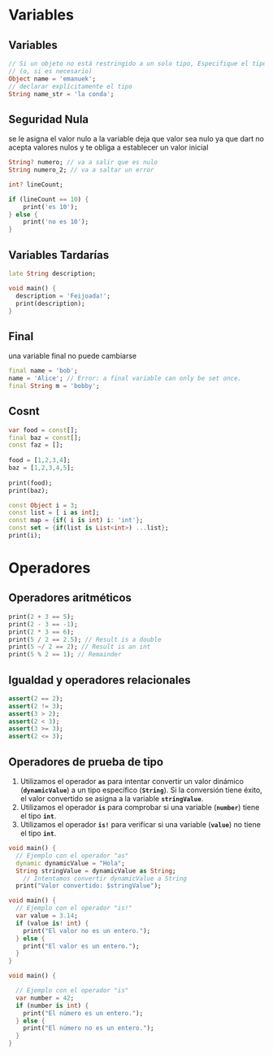 # Variables

## Variables

```dart
// Si un objeto no está restringido a un solo tipo, Especifique el tipo 
// (o, si es necesario)
Object name = 'emanuek';
// declarar explícitamente el tipo
String name_str = 'la conda';
```

## Seguridad Nula

se le asigna el valor nulo a la variable
deja que valor sea nulo ya que dart no acepta valores nulos y te obliga a establecer un valor inicial

```dart
String? numero; // va a salir que es nulo
String numero_2; // va a saltar un error
```

```dart
int? lineCount;

if (lineCount == 10) {
    print('es 10');
} else {
    print('no es 10');
}
```

## Variables Tardarías

```dart
late String description;

void main() {
  description = 'Feijoada!';
  print(description);
}
```

## **Final**

una variable final no puede cambiarse

```dart
final name = 'bob';
name = 'Alice'; // Error: a final variable can only be set once.
final String m = 'bobby';
```

## Cosnt
```dart
var food = const[];
final baz = const[];
const faz = [];
  
food = [1,2,3,4];
baz = [1,2,3,4,5];
  
print(food);
print(baz);

const Object i = 3;
const list = [ i as int];
const map = {if( i is int) i: 'int'};
const set = {if(list is List<int>) ...list};
print(i);
```

# Operadores

## Operadores aritméticos
```dart
print(2 + 3 == 5);
print(2 - 3 == -1);
print(2 * 3 == 6);
print(5 / 2 == 2.5); // Result is a double
print(5 ~/ 2 == 2); // Result is an int
print(5 % 2 == 1); // Remainder
```

## Igualdad y operadores relacionales
```dart
assert(2 == 2);
assert(2 != 3);
assert(3 > 2);
assert(2 < 3);
assert(3 >= 3);
assert(2 <= 3);
```
## **Operadores de prueba de tipo**

1. Utilizamos el operador **`as`** para intentar convertir un valor dinámico (**`dynamicValue`**) a un tipo específico (**`String`**). Si la conversión tiene éxito, el valor convertido se asigna a la variable **`stringValue`**.
2. Utilizamos el operador **`is`** para comprobar si una variable (**`number`**) tiene el tipo **`int`**.
3. Utilizamos el operador **`is!`** para verificar si una variable (**`value`**) no tiene el tipo **`int`**.
```dart
void main() {
  // Ejemplo con el operador "as"
  dynamic dynamicValue = "Hola";
  String stringValue = dynamicValue as String; 
	// Intentamos convertir dynamicValue a String
  print("Valor convertido: $stringValue");
```
```dart
void main() {
  // Ejemplo con el operador "is!"
  var value = 3.14;
  if (value is! int) {
    print("El valor no es un entero.");
  } else {
    print("El valor es un entero.");
  }
}
```
```dart
void main() {

  // Ejemplo con el operador "is"
  var number = 42;
  if (number is int) {
    print("El número es un entero.");
  } else {
    print("El número no es un entero.");
  }
}
```